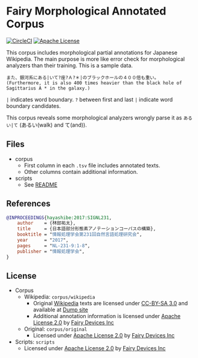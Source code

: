 

# Fairy Morphological Annotated Corpus

[![CircleCI](https://circleci.com/gh/FairyDevicesRD/FairyMaCorpus.svg?style=svg)](https://circleci.com/gh/FairyDevicesRD/FairyMaCorpus)
[![Apache License](http://img.shields.io/badge/license-APACHE2-blue.svg)](http://www.apache.org/licenses/LICENSE-2.0)

This corpus includes morphological partial annotations for Japanese Wikipedia.
The main purpose is more like error check for morphological analyzers than their training.
This is a sample data.

```
また、銀河系にある|いて?座?Ａ?＊|のブラックホールの４００倍も重い。
(Furthermore, it is also 400 times heavier than the black hole of Sagittarius A * in the galaxy.)
```

``|`` indicates word boundary.
``?`` between first and last ``|`` indicate word boundary candidates.

This corpus reveals some morphological analyzers wrongly parse it as ``あるい|て`` (あるい(walk) and て(and)).


## Files

- corpus
    - First column in each ``.tsv`` file includes annotated texts.
    - Other columns contain additional information.
- scripts
   - See [README](scripts/README.md)


## References

```bib
@INPROCEEDINGS{hayashibe:2017:SIGNL231,
    author    = {林部祐太},
    title     = {日本語部分形態素アノテーションコーパスの構築},
    booktitle = "情報処理学会第231回自然言語処理研究会",
    year      = "2017",
    pages     = "NL-231-9:1-8",
    publisher = "情報処理学会",
}
```


## License

- Corpus
    - Wikipedia: ``corpus/wikipedia``
        - Original [Wikipedia](https://ja.wikipedia.org) texts are licensed under [CC-BY-SA 3.0](https://creativecommons.org/licenses/by-sa/3.0/) and available at [Dump site](https://dumps.wikimedia.org/jawiki/)
        - Additional annotation information is licensed under [Apache License 2.0](http://www.apache.org/licenses/LICENSE-2.0) by [Fairy Devices Inc](http://www.fairydevices.jp/)
    - Original: ``corpus/original``
        - Licensed under [Apache License 2.0](http://www.apache.org/licenses/LICENSE-2.0) by [Fairy Devices Inc](http://www.fairydevices.jp/)
- Scripts: ``scripts``
    - Licensed under [Apache License 2.0](http://www.apache.org/licenses/LICENSE-2.0) by [Fairy Devices Inc](http://www.fairydevices.jp/)

